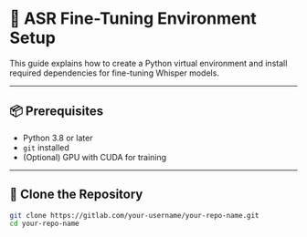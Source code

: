 # 🧪 ASR Fine-Tuning Environment Setup

This guide explains how to create a Python virtual environment and install required dependencies for fine-tuning Whisper models.

---

## 📦 Prerequisites

- Python 3.8 or later
- `git` installed
- (Optional) GPU with CUDA for training

---

## 🔁 Clone the Repository

```bash
git clone https://gitlab.com/your-username/your-repo-name.git
cd your-repo-name
